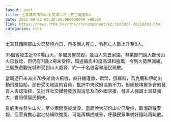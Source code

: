 ```yaml
---
layout: post
title: 土耳其西南部山火焚燒六日　死亡增至8人
date: 2021-08-03 06:28:29.000000000 +08:00
link: https://news.rthk.hk/rthk/ch/component/k2/1603927-20210803.htm
categories: rthk
---
```


土耳其西南部山火已焚燒六日，再多兩人死亡，令死亡人數上升至8人。

35個省發生近130場山火，多間房屋焚毀，幾百人失去家園。林業部門說大部份山火已救熄，但仍有7個火場未受控，超過攝氏40度高溫和強風，令到火勢無減緩。三個旅遊觀光城市受到山火威脅，約一千名遊客和居民疏散。

當局連日來派出70多架救火飛機，直升機灌救，歐盟，俄羅斯，烏克蘭和伊朗出動飛機協助。部份受災地區的官員，批評中央政府協助不力，但總統埃爾多安的發言人否認指控，又批評社交媒體發放假消息及向外國求援，發言人強調土耳其強大，會賠償居民損失。

夏威夷亦發生山火，至少兩間屋被燒毀，當局說大部份山火已受控，取消疏散警報，但官員擔心當地持續吹強風，可能再構成威脅，呼籲民眾準備好隨時再疏散。　
